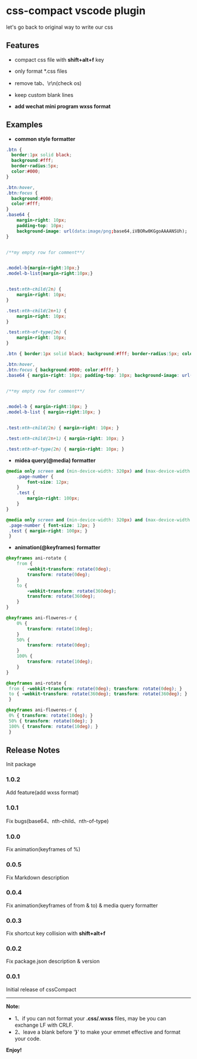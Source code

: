 # css-compact vscode plugin

let's go back to original way to write our css

## Features

* compact css file with **shift+alt+f** key

* only format *.css files

* remove tab、\r\n(check os)

* keep custom blank lines

* **add wechat mini program wxss format**

## Examples

* **common style formatter**

~~~ css
.btn {
  border:1px solid black;
  background:#fff;
  border-radius:5px;
  color:#000;
}

.btn:hover,
.btn:focus {
  background:#000;
  color:#fff;
}
.base64 {
    margin-right: 10px;
    padding-top: 10px;
    background-image: url(data:image/png;base64,iVBORw0KGgoAAAANSUh);
}


/**my empty row for comment**/


.model-b{margin-right:10px;}
.model-b-list{margin-right:10px;}


.test:nth-child(2n) {
    margin-right: 10px;
}

.test:nth-child(2n+1) {
    margin-right: 10px;
}

.test:nth-of-type(2n) {
    margin-right: 10px;
}
~~~

~~~ css
.btn { border:1px solid black; background:#fff; border-radius:5px; color:#000; } 

.btn:hover,
.btn:focus { background:#000; color:#fff; } 
.base64 { margin-right: 10px; padding-top: 10px; background-image: url(data:image/png;base64,iVBORw0KGgoAAAANSUh); } 


/**my empty row for comment**/


.model-b { margin-right:10px; } 
.model-b-list { margin-right:10px; } 


.test:nth-child(2n) { margin-right: 10px; } 

.test:nth-child(2n+1) { margin-right: 10px; } 

.test:nth-of-type(2n) { margin-right: 10px; } 

~~~


* **midea query(@media) formatter**

~~~ css
@media only screen and (min-device-width: 320px) and (max-device-width: 480px) {
    .page-number {
        font-size: 12px;
    }
    .test {
        margin-right: 100px;
    }
}
~~~

~~~ css
@media only screen and (min-device-width: 320px) and (max-device-width: 480px){
 .page-number { font-size: 12px; } 
 .test { margin-right: 100px; } 
 }
~~~

* **animation(@keyframes) formatter**

~~~ css
@keyframes ani-rotate {
    from {
        -webkit-transform: rotate(0deg);
        transform: rotate(0deg);
    }
    to {
        -webkit-transform: rotate(360deg);
        transform: rotate(360deg);
    }
}

@keyframes ani-floweres-r {
    0% {
        transform: rotate(10deg);
    }
    50% {
        transform: rotate(0deg);
    }
    100% {
        transform: rotate(10deg);
    }
}
~~~

~~~ css
@keyframes ani-rotate { 
 from { -webkit-transform: rotate(0deg); transform: rotate(0deg); } 
 to { -webkit-transform: rotate(360deg); transform: rotate(360deg); } 
 }

@keyframes ani-floweres-r { 
 0% { transform: rotate(10deg); } 
 50% { transform: rotate(0deg); } 
 100% { transform: rotate(10deg); } 
 }
~~~


## Release Notes

Init package

### 1.0.2

Add feature(add wxss format)

### 1.0.1

Fix bugs(base64、nth-child、nth-of-type)

### 1.0.0

Fix animation(keyframes of %)

### 0.0.5

Fix Markdown description

### 0.0.4

Fix animation(keyframes of from & to) & media query formatter

### 0.0.3

Fix shortcut key collision with **shift+alt+f**

### 0.0.2

Fix package.json description & version

### 0.0.1

Initial release of cssCompact


-----------------------------------------------------------------------------------------------------------

**Note:** 

* 1、if you can not format your **.css/.wxss** files, may be you can exchange LF with CRLF.
* 2、leave a blank before '**}**' to make your emmet effective and format your code.

**Enjoy!**